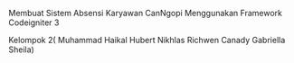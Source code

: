 Membuat Sistem Absensi Karyawan CanNgopi Menggunakan Framework Codeigniter 3

Kelompok 2(
Muhammad Haikal
Hubert Nikhlas
Richwen Canady
Gabriella Sheila)
